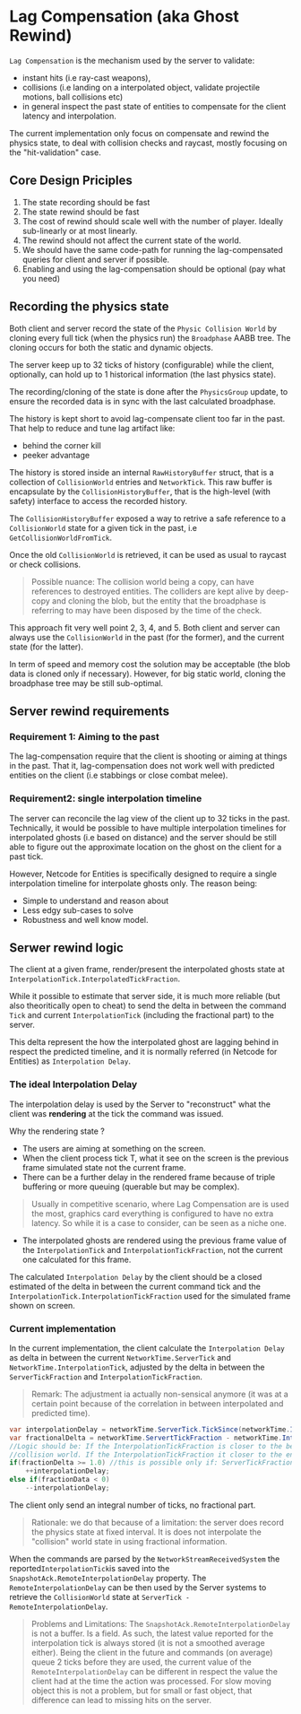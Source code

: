 # Lag Compensation (aka Ghost Rewind)

`Lag Compensation` is the mechanism used by the server to validate:
- instant hits (i.e ray-cast weapons),
- collisions (i.e landing on a interpolated object, validate projectile motions, ball collisions etc)
- in general inspect the past state
of entities to compensate for the client latency and interpolation.

The current implementation only focus on compensate and rewind the physics state, to deal with collision checks and raycast,
mostly focusing on the "hit-validation" case.

## Core Design Priciples
1. The state recording should be fast
2. The state rewind should be fast
3. The cost of rewind should scale well with the number of player. Ideally sub-linearly or at most linearly.
4. The rewind should not affect the current state of the world.
5. We should have the same code-path for running the lag-compensated queries for client and server if possible.
6. Enabling and using the lag-compensation should be optional (pay what you need)


## Recording the physics state

Both client and server record the state of the `Physic Collision World` by cloning every full tick (when the physics run)
the `Broadphase` AABB tree. The cloning occurs for both the static and dynamic objects.

The server keep up to 32 ticks of history (configurable) while the client, optionally, can hold up to 1 historical information
(the last physics state).

The recording/cloning of the state is done after the `PhysicsGroup` update, to ensure the recorded data is in sync with the last
calculated broadphase.

The history is kept short to avoid lag-compensate client too far in the past. That help to reduce and tune lag artifact like:
- behind the corner kill
- peeker advantage

The history is stored inside an internal `RawHistoryBuffer` struct, that is a collection of `CollisionWorld` entries and `NetworkTick`.
This raw buffer is encapsulate by the `CollisionHistoryBuffer`, that is the high-level (with safety) interface to access the
recorded history.

The `CollisionHistoryBuffer` exposed a way to retrive a safe reference to a `CollisionWorld` state for a given tick in the past, i.e
`GetCollisionWorldFromTick`.

Once the old `CollisionWorld` is retrieved, it can be used as usual to raycast or check collisions.

> Possible nuance: The collision world being a copy, can have references to destroyed entities. The colliders are kept alive by deep-copy and cloning the blob,
but the entity that the broadphase is referring to may have been disposed by the time of the check.

This approach fit very well point 2, 3, 4, and 5. Both client and server can always use the `CollisionWorld` in the past (for the former),
and the current state (for the latter).

In term of speed and memory cost the solution may be acceptable (the blob data is cloned only if necessary). However, for big static world,
cloning the broadphase tree may be still sub-optimal.

## Server rewind requirements

### Requirement 1: Aiming to the past

The lag-compensation require that the client is shooting or aiming at things in the past. That it, lag-compensation does not work well with predicted entities
on the client (i.e stabbings or close combat melee).

### Requirement2: single interpolation timeline

The server can reconcile the lag view of the client up to 32 ticks in the past. Technically, it would be possible to have multiple interpolation
timelines for interpolated ghosts (i.e based on distance) and the server should be still able to figure out the approximate location
on the ghost on the client for a past tick.

However, Netcode for Entities is specifically designed to require a single interpolation timeline for interpolate ghosts only. The reason being:
- Simple to understand and reason about
- Less edgy sub-cases to solve
- Robustness and well know model.

## Serwer rewind logic

The client at a given frame, render/present the interpolated ghosts state at `InterpolationTick.InterpolatedTickFraction`.

While it possible to estimate that server side, it is much more reliable (but also theoritically open to cheat) to send
the delta in between the command `Tick` and  current `InterpolationTick` (including the fractional part) to the server.

This delta represent the how the interpolated ghost are lagging behind in respect the predicted timeline, and it is
normally referred (in Netcode for Entities) as `Interpolation Delay`.

### The ideal Interpolation Delay

The interpolation delay is used by the Server to "reconstruct" what the client was **rendering** at the tick the command was issued.

Why the rendering state ?
- The users are aiming at something on the screen.
- When the client process tick T, what it see on the screen is the previous frame simulated state not the current frame.
- There can be a further delay in the rendered frame because of triple buffering or more queuing (querable but may be complex).
> Usually in competitive scenario, where Lag Compensation are is used the most, graphics card everything is configured to have no
extra latency. So while it is a case to consider, can be seen as a niche one.
- The interpolated ghosts are rendered using the previous frame value of the `InterpolationTick` and `InterpolationTickFraction`,
not the current one calculated for this frame.

The calculated `Interpolation Delay` by the client should be a closed estimated of the delta in between the current command
tick and the `InterpolationTick.InterpolationTickFraction` used for the simulated frame shown on screen.

### Current implementation

In the current implementation, the client calculate the `Interpolation Delay` as delta in between the current
`NetworkTime.ServerTick` and `NetworkTime.InterpolationTick`, adjusted by the delta in between the
`ServerTickFraction` and `InterpolationTickFraction`.

> Remark: The adjustment ia actually non-sensical anymore (it was at a certain point because of the correlation in between
> interpolated and predicted time).

```csharp
var interpolationDelay = networkTime.ServerTick.TickSince(networkTime.InterpolationTick);
var fractionalDelta = networkTime.ServertTickFraction - networkTime.InterpolationTickFraction;
//Logic should be: If the InterpolationTickFraction is closer to the beginning of the tick, prefer using the previous tick
//collision world. If the InterpolationTickFraction it closer to the end, prefer the next tick.
if(fractionDelta >= 1.0) //this is possible only if: ServerTickFraction == 1 and  InterpolationTickFraction == 0
    ++interpolationDelay;
else if(fractionData < 0)
    --interpolationDelay;
```

The client only send an integral number of ticks, no fractional part.

> Rationale: we do that because of a limitation: the server does record the physics state at fixed interval. It is does not interpolate the "collision" world state in
> using fractional information.

When the commands are parsed by the `NetworkStreamReceivedSystem` the reported`InterpolationTick`is saved into the
`SnapshotAck.RemoteInterpolationDelay` property. The `RemoteInterpolationDelay` can be then used by the Server systems
to retrieve the `CollisionWorld` state at `ServerTick - RemoteInterpolationDelay`.

> Problems and Limitations: The `SnapshotAck.RemoteInterpolationDelay` is not a buffer. Is a field. As such, the latest value reported
> for the interpolation tick is always stored (it is not a smoothed average either).
> Being the client in the future and commands (on average) queue 2 ticks before they are used, the current value of the
> `RemoteInterpolationDelay` can be different in respect the value the client had at the time the action was processed.
> For slow moving object this is not a problem, but for small or fast object, that difference can lead to missing hits on the server.









